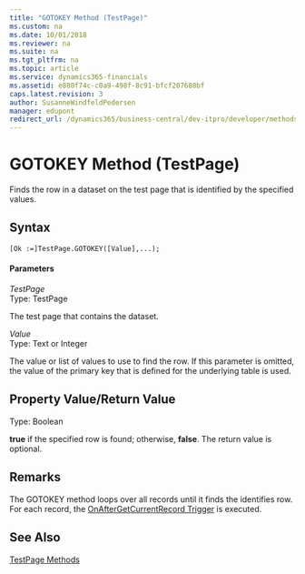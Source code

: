 ```yaml
---
title: "GOTOKEY Method (TestPage)"
ms.custom: na
ms.date: 10/01/2018
ms.reviewer: na
ms.suite: na
ms.tgt_pltfrm: na
ms.topic: article
ms.service: dynamics365-financials
ms.assetid: e880f74c-c0a9-498f-8c91-bfcf207680bf
caps.latest.revision: 3
author: SusanneWindfeldPedersen
manager: edupont
redirect_url: /dynamics365/business-central/dev-itpro/developer/methods-auto/al-method-reference
---
```


 

# GOTOKEY Method (TestPage)
Finds the row in a dataset on the test page that is identified by the specified values.  
  
## Syntax  
  
```  
[Ok :=]TestPage.GOTOKEY([Value],...);  
```  
  
#### Parameters  
 *TestPage*  
 Type: TestPage  
  
 The test page that contains the dataset.  
  
 *Value*  
 Type: Text or Integer  
  
 The value or list of values to use to find the row. If this parameter is omitted, the value of the primary key that is defined for the underlying table is used.  
  
## Property Value/Return Value  
 Type: Boolean  
  
 **true** if the specified row is found; otherwise, **false**. The return value is optional.  

## Remarks
The GOTOKEY method loops over all records until it finds the identifies row.  For each record, the [OnAfterGetCurrentRecord Trigger](../triggers/devenv-OnAfterGetCurrRecord-Trigger.md) is executed.  
  
## See Also  
 [TestPage Methods](devenv-TestPage-Methods.md)